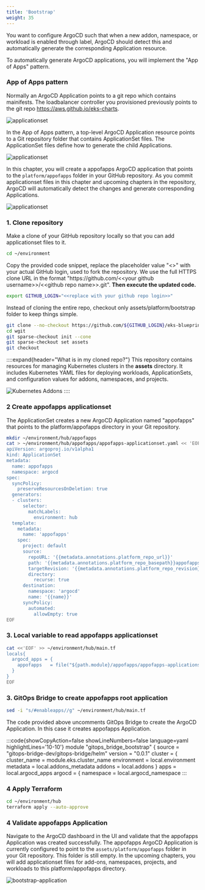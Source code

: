 ```yaml
---
title: 'Bootstrap'
weight: 35
---
```


You want to configure ArgoCD such that when a new addon, namespace, or workload is enabled through label, ArgoCD should detect this and automatically generate the corresponding Application resource.

To automatically generate ArgoCD applications, you will implement the "App of Apps" pattern.

### App of Apps pattern

Normally an ArgoCD Application points to a git repo which contains mainifests. The loadbalancer controller you provisioned previously points to the git repo https://aws.github.io/eks-charts.

 
 ![applicationset](/static/images/lb-helmchart-folder.png)


In the App of Apps pattern, a top-level ArgoCD Application resource points to a Git repository folder that contains ApplicationSet files. The ApplicationSet files define how to generate the child Applications. 

![applicationset](/static/images/app-of-apps.png)


In this chapter, you will create a appofapps ArgoCD application that points to the `platform/appofapps` folder in your GitHub repository. As you commit applicationset files in this chapter and upcoming chapters in the repository, ArgoCD will automatically detect the changes and generate corresponding Applications.


![applicationset](/static/images/bootstrap-appofapps.png)


### 1. Clone repository

Make a clone of your GitHub repository locally so that you can add applicationset files to it.

```bash
cd ~/environment
```

Copy the provided code snippet, replace the placeholder value "<<replace with your github login>>" with your actual GitHub login, used to fork the repository. We use the full HTTPS clone URL in the format "https<span>://</span>github.com/<span><<</span>your github username<span>>></span>/<span><<</span>github repo name<span>>></span>.git". **Then execute the updated code.**

```bash
export GITHUB_LOGIN="<<replace with your github repo login>>"
```

Instead of cloning the entire repo, checkout only assets/platform/bootstrap folder to keep things simple.

```bash
git clone --no-checkout https://github.com/${GITHUB_LOGIN}/eks-blueprints-for-terraform-workshop.git wgit
cd wgit
git sparse-checkout init --cone
git sparse-checkout set assets
git checkout
```

::::expand{header="What is in my cloned repo?"}
This repository contains resources for managing Kubernetes clusters in the **assets** directory. It includes Kubernetes YAML files for deploying workloads, ApplicationSets, and configuration values for addons, namespaces, and projects.

![Kubernetes Addons](/static/images/platform-github-folders.png)
::::


### 2 Create appofapps applicationset 

The ApplicationSet creates a new ArgoCD Application named "appofapps" that points to the platform/appofapps directory in your Git repository.

```bash
mkdir ~/environment/hub/appofapps
cat > ~/environment/hub/appofapps/appofapps-applicationset.yaml << 'EOF'
apiVersion: argoproj.io/v1alpha1
kind: ApplicationSet
metadata:
  name: appofapps
  namespace: argocd
spec:
  syncPolicy:
    preserveResourcesOnDeletion: true
  generators:
  - clusters:
      selector:
        matchLabels:
          environment: hub
  template:
    metadata:
      name: 'appofapps'
    spec:
      project: default
      source:
        repoURL: '{{metadata.annotations.platform_repo_url}}'
        path: '{{metadata.annotations.platform_repo_basepath}}appofapps'
        targetRevision: '{{metadata.annotations.platform_repo_revision}}'
        directory:
          recurse: true
      destination:
        namespace: 'argocd'
        name: '{{name}}'
      syncPolicy:
        automated:
          allowEmpty: true
EOF
```


### 3. Local variable to read appofapps applicationset

```bash
cat <<'EOF' >> ~/environment/hub/main.tf
locals{
  argocd_apps = {
    appofapps   = file("${path.module}/appofapps/appofapps-applicationset.yaml")
  }
}
EOF
```

### 3. GitOps Bridge to create appofapps root application

```bash
sed -i "s/#enableapps//g" ~/environment/hub/main.tf
```
The code provided above uncomments GitOps Bridge to create the ArgoCD Application. In this case it creates appofapps Application.

:::code{showCopyAction=false showLineNumbers=false language=yaml highlightLines='10-10'}
module "gitops_bridge_bootstrap" {
  source  = "gitops-bridge-dev/gitops-bridge/helm"
  version = "0.0.1"
  cluster = {
    cluster_name = module.eks.cluster_name
    environment  = local.environment
     metadata     = local.addons_metadata
     addons       = local.addons
  }
  apps = local.argocd_apps
  argocd = {
    namespace        = local.argocd_namespace
:::

### 4 Apply Terraform

```bash
cd ~/environment/hub
terraform apply --auto-approve
```

### 4 Validate appofapps Application

Navigate to the ArgoCD dashboard in the UI and validate that the appofapps Application was created successfully. The appofapps ArgoCD Application is currently configured to point to the `assets/platform/appofapps` folder in your Git repository. This folder is still empty. In the upcoming chapters, you will add applicationset files for add-ons, namespaces, projects, and workloads to this platform/appofapps directory.

![bootstrap-application](/static/images/bootstrap-application.png)
